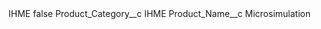 <?xml version="1.0" encoding="UTF-8"?>
<CustomMetadata xmlns="http://soap.sforce.com/2006/04/metadata" xmlns:xsi="http://www.w3.org/2001/XMLSchema-instance" xmlns:xsd="http://www.w3.org/2001/XMLSchema">
    <label>IHME</label>
    <protected>false</protected>
    <values>
        <field>Product_Category__c</field>
        <value xsi:type="xsd:string">IHME</value>
    </values>
    <values>
        <field>Product_Name__c</field>
        <value xsi:type="xsd:string">Microsimulation</value>
    </values>
</CustomMetadata>
